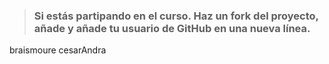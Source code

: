 > ### Si estás partipando en el curso. Haz un fork del proyecto, añade y añade tu usuario de GitHub en una nueva línea.

braismoure
cesarAndra
